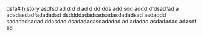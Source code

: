 dsfa# history
asdfsd
ad
d
d
d
ad
d
dd
dds
add
sdd
addd
dfdsadfad
a
adadasdadfadadadad
dsddddadadsadsadasdadadsad
asdaddd
sadadadsadad
ddasdad
dsadadadasdadadad
ad
adadad
asdadadad
adasdf
ad
